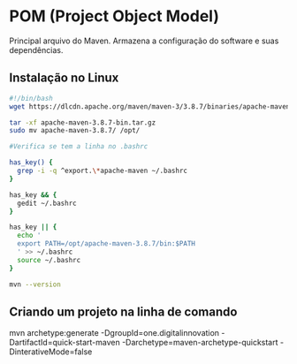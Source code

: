 # POM (Project Object Model)

Principal arquivo do Maven.
Armazena a configuração do software e suas dependências.

## Instalação no Linux

```bash
#!/bin/bash
wget https://dlcdn.apache.org/maven/maven-3/3.8.7/binaries/apache-maven-3.8.7-bin.tar.gz

tar -xf apache-maven-3.8.7-bin.tar.gz
sudo mv apache-maven-3.8.7/ /opt/

#Verifica se tem a linha no .bashrc

has_key() {
  grep -i -q ^export.\*apache-maven ~/.bashrc
}

has_key && {
  gedit ~/.bashrc
}

has_key || {
  echo '
  export PATH=/opt/apache-maven-3.8.7/bin:$PATH
  ' >> ~/.bashrc
  source ~/.bashrc
}

mvn --version
```

## Criando um projeto na linha de comando

mvn archetype:generate -DgroupId=one.digitalinnovation -DartifactId=quick-start-maven -Darchetype=maven-archetype-quickstart -DinterativeMode=false
